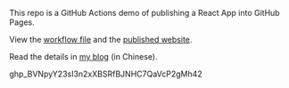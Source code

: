 This repo is a GitHub Actions demo of publishing a React App into GitHub Pages.

View the [workflow file](./.github/workflows/ci.yml) and the [published website](https://wangxiaochuan366.github.io/github-actions-demo).

Read the details in [my blog](http://www.ruanyifeng.com/blog/2019/09/getting-started-with-github-actions.html) (in Chinese).

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
